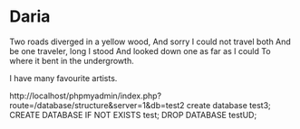 # Daria

Two roads diverged in a yellow wood,
And sorry I could not travel both
And be one traveler, long I stood
And looked down one as far as I could
To where it bent in the undergrowth.


I have many favourite artists. 

http://localhost/phpmyadmin/index.php?route=/database/structure&server=1&db=test2
create database test3;
CREATE DATABASE IF NOT EXISTS test;
DROP DATABASE testUD;
